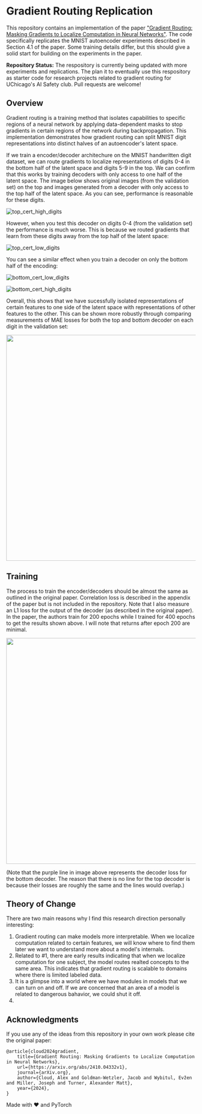 # Gradient Routing Replication

This repository contains an implementation of the paper ["Gradient Routing: Masking Gradients to Localize Computation in Neural Networks"](https://arxiv.org/abs/2410.04332). The code specifically replicates the MNIST autoencoder experiments described in Section 4.1 of the paper. Some training details differ, but this should give a solid start for building on the experiments in the paper.

<b>Repository Status:</b> The respository is currently being updated with more experiments and replications. The plan it to eventually use this respository as starter code for research projects related to gradient routing for UChicago's AI Safety club. Pull requests are welcome!

## Overview

Gradient routing is a training method that isolates capabilities to specific regions of a neural network by applying data-dependent masks to stop gradients in certain regions of the network during backpropagation. This implementation demonstrates how gradient routing can split MNIST digit representations into distinct halves of an autoencoder's latent space.

If we train a encoder/decoder architechure on the MNIST handwritten digit dataset, we can route gradients to localize representations of digits 0-4 in the bottom half of the latent space and digits 5-9 in the top. We can confirm that this works by training decoders with only access to one half of the latent space. The image below shows original images (from the validation set) on the top and images generated from a decoder with only access to the top half of the latent space. As you can see, performance is reasonable for these digits. 

![top_cert_high_digits](https://github.com/user-attachments/assets/7a8fc27c-6912-477b-a057-da8a2c8246bc)

However, when you test this decoder on digits 0-4 (from the validation set) the performance is much worse. This is because we routed gradients that learn from these digits away from the top half of the latent space:

![top_cert_low_digits](https://github.com/user-attachments/assets/e222e78d-29a5-4802-8140-c77a1cd42224)

You can see a similar effect when you train a decoder on only the bottom half of the encoding:

![bottom_cert_low_digits](https://github.com/user-attachments/assets/e09a3eb6-b63c-41aa-abb1-256263bf14aa)

![bottom_cert_high_digits](https://github.com/user-attachments/assets/f59c6c77-11c1-4b2e-8924-acec1bf2d958)

Overall, this shows that we have sucessfully isolated representations of certain features to one side of the latent space with representations of other features to the other. This can be shown more robustly through comparing measurements of MAE losses for both the top and bottom decoder on each digit in the validation set:

<p align="center">
  <img width="600" src="https://github.com/user-attachments/assets/7ab731ab-f624-4b68-82f3-5abc0b6eae36">
</p>

## Training

The process to train the encoder/decoders should be almost the same as outlined in the original paper. Correlation loss is described in the appendix of the paper but is not included in the repository. Note that I also measure an L1 loss for the output of the decoder (as described in the original paper). In the paper, the authors train for 200 epochs while I trained for 400 epochs to get the results shown above. I will note that returns after epoch 200 are minimal.

<p align="center">
  <img width="600" src="https://github.com/user-attachments/assets/e8647fd8-a522-463e-a006-788f45362fba">
</p>

(Note that the purple line in image above represents the decoder loss for the bottom decoder. The reason that there is no line for the top decoder is because their losses are roughly the same and the lines would overlap.)

## Theory of Change

There are two main reasons why I find this research direction personally interesting:

1. Gradient routing can make models more interpretable. When we localize computation related to certain features, we will know where to find them later we want to understand more about a model's internals.
2. Related to #1, there are early results indicating that when we localize computation for one subject, the model routes realted concepts to the same area. This indicates that gradient routing is scalable to domains where there is limited labeled data.
3. It is a glimpse into a world where we have modules in models that we can turn on and off. If we are concerned that an area of a model is related to dangerous bahavior, we could shut it off.
4. 

## Acknowledgments

If you use any of the ideas from this repository in your own work please cite the original paper:

```
@article{cloud2024gradient,
	title={Gradient Routing: Masking Gradients to Localize Computation in Neural Networks},
	url={https://arxiv.org/abs/2410.04332v1},
	journal={arXiv.org},
	author={Cloud, Alex and Goldman-Wetzler, Jacob and Wybitul, Evžen and Miller, Joseph and Turner, Alexander Matt},
	year={2024},
}
```

Made with ❤️ and PyTorch
